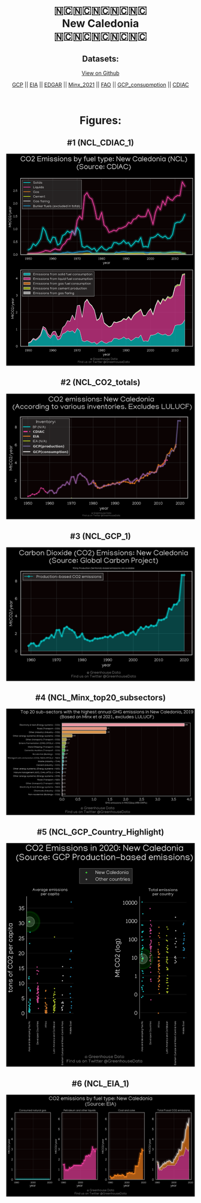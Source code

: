 
<center>
<h1 align="center">
🇳🇨🇳🇨🇳🇨🇳🇨🇳🇨
<br>
New Caledonia
<br>
🇳🇨🇳🇨🇳🇨🇳🇨🇳🇨
</h1>
<h2>Datasets:</h2>
<p><a href="https://github.com/dquintani/GreenhouseData/tree/master/country_data/NCL_New Caledonia/data">View on Github</a>
<br></p><p><a href="data/NCL_GCP.csv">GCP</a> || <a href="data/NCL_EIA.csv">EIA</a> || <a href="data/NCL_EDGAR.csv">EDGAR</a> || <a href="data/NCL_Minx_2021.csv">Minx_2021</a> || <a href="data/NCL_FAO.csv">FAO</a> || <a href="data/NCL_GCP_consupmption.csv">GCP_consupmption</a> || <a href="data/NCL_CDIAC.csv">CDIAC</a></p><p><br></p>
<h1>Figures:</h1><h2>#1 (NCL_CDIAC_1)</h2>
<p><img alt="" src="figures/NCL_CDIAC_1.png" /></p><h2>#2 (NCL_CO2_totals)</h2>
<p><img alt="" src="figures/NCL_CO2_totals.png" /></p><h2>#3 (NCL_GCP_1)</h2>
<p><img alt="" src="figures/NCL_GCP_1.png" /></p><h2>#4 (NCL_Minx_top20_subsectors)</h2>
<p><img alt="" src="figures/NCL_Minx_top20_subsectors.png" /></p><h2>#5 (NCL_GCP_Country_Highlight)</h2>
<p><img alt="" src="figures/NCL_GCP_Country_Highlight.png" /></p><h2>#6 (NCL_EIA_1)</h2>
<p><img alt="" src="figures/NCL_EIA_1.png" /></p>